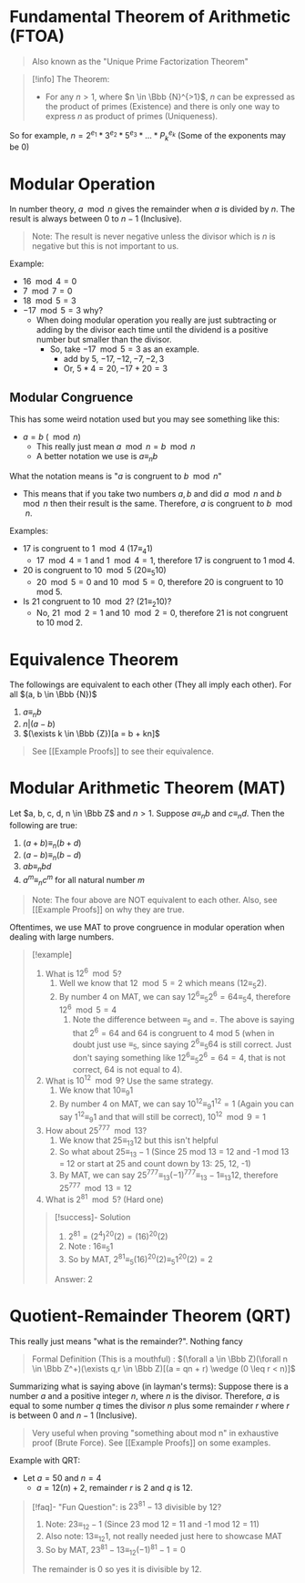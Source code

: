 
# Fundamental Theorem of Arithmetic (FTOA)

>Also known as the "Unique Prime Factorization Theorem"

>[!info] The Theorem: 
>- For any $n > 1$, where $n \in \Bbb {N}^{>1}$, $n$ can be expressed as the product of primes (Existence) and there is only one way to express $n$ as product of primes (Uniqueness). 

So for example, 
$n = 2^{e_1} * 3^{e_2} * 5^{e_3} * ... * P_k^{e_k}$ (Some of the exponents may be 0)


# Modular Operation 

In number theory, $a \mod n$ gives the remainder when $a$ is divided by $n$. The result is always between $0$ to $n-1$ (Inclusive). 

>Note: The result is never negative unless the divisor which is $n$ is negative but this is not important to us.

Example: 
- $16 \mod 4 = 0$
- $7 \mod 7 = 0$
- $18 \mod 5 = 3$ 
- $-17 \mod 5 = 3$ why?
	- When doing modular operation you really are just subtracting or adding by the divisor each time until the dividend is a positive number but smaller than the divisor. 
		- So, take $-17 \mod 5 = 3$ as an example. 
			- add by 5, $-17, -12, -7, -2, 3$ 
			- Or, $5 * 4 = 20, -17 +20 = 3$


## Modular Congruence
This has some weird notation used but you may see something like this: 
- $a = b$ $(\mod n)$
	- This really just mean $a \mod n = b \mod n$ 
	- A better notation we use is $a \equiv_n b$

What the notation means is "$a$ is congruent to $b \mod n$"
- This means that if you take two numbers $a, b$ and did $a \mod n$ and $b \mod n$ then their result is the same. Therefore, $a$ is congruent to $b \mod n$. 

Examples: 
- $17$ is congruent to $1 \mod 4$ $(17 \equiv_4 1)$
	- $17 \mod 4 = 1$ and $1 \mod 4 = 1$, therefore 17 is congruent to 1 mod 4.
- $20$ is congruent to $10 \mod 5$ $(20 \equiv_5 10)$
	- $20 \mod 5 = 0$ and $10 \mod 5 = 0$, therefore 20 is congruent to 10 mod 5.
- Is $21$ congruent to $10 \mod 2$? $(21 \equiv_2 10)?$
	- No, $21 \mod 2 = 1$ and $10 \mod 2 = 0$, therefore 21 is not congruent to 10 mod 2. 

# Equivalence Theorem 
The followings are equivalent to each other (They all imply each other). For all $(a, b \in \Bbb {N})$
1. $a \equiv_n b$
2. $n|(a-b)$
3. $(\exists k \in \Bbb {Z})[a = b + kn]$

> See [[Example Proofs]] to see their equivalence.

# Modular Arithmetic Theorem (MAT)

Let $a, b, c, d, n \in \Bbb Z$ and $n > 1$. Suppose $a \equiv_n b$ and $c \equiv_n d$. Then the following are true:
1. $(a + b) \equiv_n (b + d)$
2. $(a - b) \equiv_n (b - d)$
3. $ab \equiv_n bd$
4. $a^m \equiv_n c^m$ for all natural number $m$

>Note: The four above are NOT equivalent to each other. Also, see [[Example Proofs]] on why they are true. 

Oftentimes, we use MAT to prove congruence in modular operation when dealing with large numbers.

>[!example]
>
>1. What is $12^6 \mod 5$? 
>		1. Well we know that $12 \mod 5 = 2$ which means $(12 \equiv_5 2)$. 
>		2. By number 4 on MAT, we can say $12^6 \equiv_5 2^6 = 64 \equiv_5 4$, therefore $12^6 \mod 5 = 4$
>			1. Note the difference between $\equiv_5$ and $=$. The above is saying that $2^6 = 64$ and 64 is congruent to 4 mod 5 (when in doubt just use $\equiv_5$, since saying $2^6 \equiv_5 64$ is still correct. Just don't saying something like $12^6 \equiv_5 2^6 = 64 = 4$, that is not correct, 64 is not equal to 4).
>2. What is $10^{12} \mod 9$? Use the same strategy.
>		1. We know that $10 \equiv_9 1$
>		2. By number 4 on MAT, we can say $10^{12} \equiv_9 1^{12} = 1$ (Again you can say $1^{12} \equiv_9 1$ and that will still be correct), $10^{12} \mod 9 = 1$
>3. How about $25^{777} \mod 13$?
>		1. We know that $25 \equiv_{13} 12$ but this isn't helpful
>		2. So what about $25 \equiv_{13} -1$ (Since 25 mod 13 = 12 and -1 mod 13 = 12 or start at 25 and count down by 13: 25, 12, -1)
>		3. By MAT, we can say $25^{777} \equiv_{13} (-1)^{777} \equiv_{13} -1 \equiv_{13} 12$, therefore $25^{777} \mod 13 = 12$
>4. What is $2^{81} \mod 5$? (Hard one)
>   
>>[!success]- Solution
>>
>>1. $2^{81} = (2^4)^{20}(2) = (16)^{20}(2)$
>>2. Note : $16 \equiv_5 1$
>>3. So by MAT, $2^{81} \equiv_5 (16)^{20}(2) \equiv_5 1^{20}(2) = 2$
>>
>>Answer: 2


# Quotient-Remainder Theorem (QRT)

This really just means "what is the remainder?". Nothing fancy

> Formal Definition (This is a mouthful) : $(\forall a \in \Bbb Z)(\forall n \in \Bbb Z^+)(\exists q,r \in \Bbb Z)[(a = qn + r) \wedge (0 \leq r < n)]$

Summarizing what is saying above (in layman's terms): Suppose there is a number $a$ and a positive integer $n$, where $n$ is the divisor. Therefore, $a$ is equal to some number $q$ times the divisor $n$ plus some remainder $r$ where $r$ is between 0 and $n-1$ (Inclusive).

>Very useful when proving "something about mod n" in exhaustive proof (Brute Force). See [[Example Proofs]] on some examples.


Example with QRT: 
- Let $a = 50$ and $n = 4$
	- $a = 12(n) + 2$, remainder $r$ is 2 and $q$ is 12.

>[!faq]- "Fun Question": is $23^{81} - 13$ divisible by 12?
>
>1. Note: $23 \equiv_{12} -1$ (Since 23 mod 12 = 11 and -1 mod 12 = 11)
>2. Also note: $13 \equiv_{12} 1$, not really needed just here to showcase MAT
>3. So by MAT, $23^{81} - 13 \equiv_{12} (-1)^{81} - 1 = 0$
>
>The remainder is 0 so yes it is divisible by 12. 



